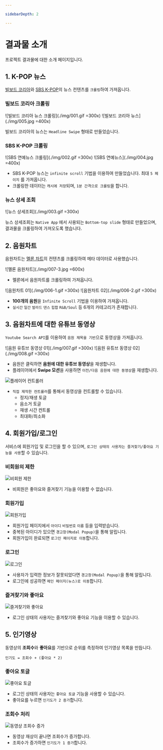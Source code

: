```yaml
---

sidebarDepth: 2

---
```


# 결과물 소개

프로젝트 결과물에  대한 소개 페이지입니다.

## 1. K-POP 뉴스

[빌보드 코리아](http://billboard.co.kr/main/news/list)와 [SBS K-POP](http://sbsfune.sbs.co.kr/news/ssports_list.jsp?code_category=SS04)의 뉴스 컨텐츠를 `크롤링`하여 가져옵니다.

### 빌보드 코리아 크롤링

![빌보드 코리아 뉴스 크롤링](./img/001.gif =300x)
![빌보드 코리아 뉴스](./img/005.jpg =400x)

빌보드 코리아의 뉴스는 `Headline Swipe` 형태로 만들었습니다.

### SBS K-POP 크롤링

![SBS 연예뉴스 크롤링](./img/002.gif =300x)
![SBS 연예뉴스](./img/004.jpg =400x)

- SBS K-POP 뉴스는 `infinite scroll` 기법을 이용하여 만들었습니다. 최대 `5 페이지` 를 가져옵니다.
- 크롤링한 데이터는 `캐시에 저장`되며, `1분 간격으로 크롤링`을 합니다.

### 뉴스 상세 조회

![뉴스 상세조회](./img/003.gif =300x)

뉴스 상세조회는 `Native App` 에서 사용되는 `Bottom-top slide` 형태로 만들었으며, 결과물을 크롤링하여 가져오도록 했습니다.  


## 2. 음원차트

음원차트는 [멜론 차트](https://www.melon.com/chart/index.htm)의 컨텐츠를 크롤링하여 메타 데이터로 사용했습니다.

![멜론 음원차트](./img/007-3.jpg =600x)
- 멜론에서 음원차트를 크롤링하여 가져옵니다.

![음원차트 01](./img/006-1.gif =300x)
![음원차트 02](./img/006-2.gif =300x)

- **100개의 음원**을 `Infinite Scroll` 기법을 이용하여 가져옵니다.
- `실시간` `일간` `발라드` `댄스` `힙합` `R&B/Soul` 등 6개의 카테고리가 존재합니다.

## 3. 음원차트에 대한 유튜브 동영상

`Youtube Search API`를 이용하여 `음원 제목을 기반`으로 동영상을 가져옵니다.

![음원 유튜브 동영상 01](./img/007.gif =300x)
![음원 유튜브 동영상 02](./img/008.gif =300x)

- 음원은 클릭하면 **음원에 대한 유튜브 동영상**을 재생합니다.
- 플레이어에서 **Swipe 모션**을 사용하면 `이전/다음 음원에 대한 동영상`을 재생합니다.

![플레이어 컨트롤러](./img/009.gif)

- `직접 제작한 컨트롤러`를 통해서 동영상을 컨트롤할 수 있습니다.
  - 정지/재생 토글
  - 음소거 토글
  - 재생 시간 컨트롤
  - 최대화/최소화

## 4. 회원가입/로그인

서비스에 회원가입 및 로그인을 할 수 있으며, `로그인 상태의 사용자는 즐겨찾기/좋아요 기능을 사용`할 수 있습니다. 

### 비회원의 제한

![비회원 제한](./img/010.gif)

- 비회원은 좋아요와 즐겨찾기 기능을 이용할 수 없습니다. 

### 회원가입

![회원가입](./img/013.gif)

- 회원가입 페이지에서 `아이디` `비밀번호` `이름` 등을 입력받습니다.
- 중복된 아이디가 있으면 `경고창(Modal Popup)`을 통해 알립니다.
- 회원가입이 완료되면 `로그인 페이지로 이동`합니다.

### 로그인

![로그인](./img/014.gif)

- 사용자가 입력한 정보가 잘못되었다면 `경고창(Modal Popup)`을 통해 알립니다.
- 로그인에 성공하면 `메인 페이지(뉴스)로 이동`합니다.

### 즐겨찾기와 좋아요

![즐겨찾기와 좋아요](./img/011.gif)

- 로그인 상태의 사용자는 즐겨찾기와 좋아요 기능을 이용할 수 있습니다.

## 5. 인기영상

동영상의 **조회수**와 **좋아요**를 기반으로 순위를 측정하여 인기영상 목록을 만듭니다.

`인기도 = 조회수 + (좋아요 * 2)`

### 좋아요 토글

![좋아요 토글](./img/012-1.gif)

- 로그인 상태의 사용자는 `좋아요 토글` 기능을 사용할 수 있습니다.
- 좋아요를 누르면 `인기도가 2 증가`합니다.

### 조회수 처리

![동영상 조회수 증가](./img/012-2.gif)

- 동영상 재상이 끝나면 조회수가 증가합니다.
- 조회수가 증가하면 `인기도가 1 증가`합니다.